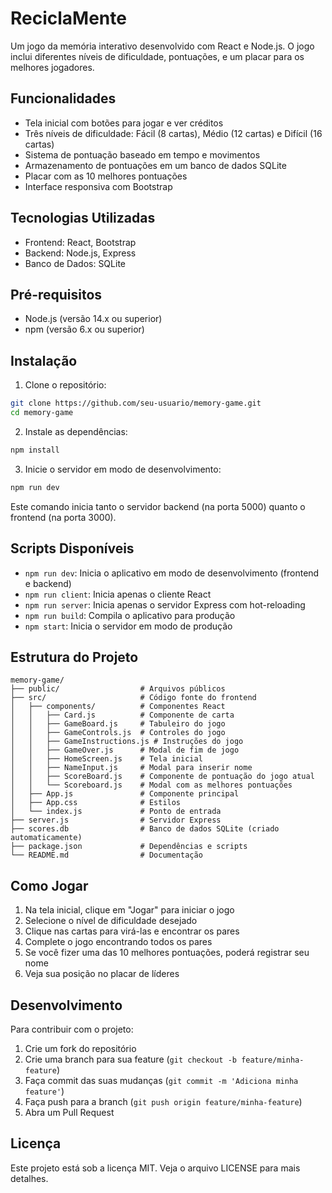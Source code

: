 # ReciclaMente

Um jogo da memória interativo desenvolvido com React e Node.js. O jogo inclui diferentes níveis de dificuldade, pontuações, e um placar para os melhores jogadores.

## Funcionalidades

- Tela inicial com botões para jogar e ver créditos
- Três níveis de dificuldade: Fácil (8 cartas), Médio (12 cartas) e Difícil (16 cartas)
- Sistema de pontuação baseado em tempo e movimentos
- Armazenamento de pontuações em um banco de dados SQLite
- Placar com as 10 melhores pontuações
- Interface responsiva com Bootstrap

## Tecnologias Utilizadas

- Frontend: React, Bootstrap
- Backend: Node.js, Express
- Banco de Dados: SQLite

## Pré-requisitos

- Node.js (versão 14.x ou superior)
- npm (versão 6.x ou superior)

## Instalação

1. Clone o repositório:

```bash
git clone https://github.com/seu-usuario/memory-game.git
cd memory-game
```

2. Instale as dependências:

```bash
npm install
```

3. Inicie o servidor em modo de desenvolvimento:

```bash
npm run dev
```

Este comando inicia tanto o servidor backend (na porta 5000) quanto o frontend (na porta 3000).

## Scripts Disponíveis

- `npm run dev`: Inicia o aplicativo em modo de desenvolvimento (frontend e backend)
- `npm run client`: Inicia apenas o cliente React
- `npm run server`: Inicia apenas o servidor Express com hot-reloading
- `npm run build`: Compila o aplicativo para produção
- `npm start`: Inicia o servidor em modo de produção

## Estrutura do Projeto

```
memory-game/
├── public/                  # Arquivos públicos
├── src/                     # Código fonte do frontend
│   ├── components/          # Componentes React
│   │   ├── Card.js          # Componente de carta
│   │   ├── GameBoard.js     # Tabuleiro do jogo
│   │   ├── GameControls.js  # Controles do jogo
│   │   ├── GameInstructions.js # Instruções do jogo
│   │   ├── GameOver.js      # Modal de fim de jogo
│   │   ├── HomeScreen.js    # Tela inicial
│   │   ├── NameInput.js     # Modal para inserir nome
│   │   ├── ScoreBoard.js    # Componente de pontuação do jogo atual
│   │   └── Scoreboard.js    # Modal com as melhores pontuações
│   ├── App.js               # Componente principal
│   ├── App.css              # Estilos
│   └── index.js             # Ponto de entrada
├── server.js                # Servidor Express
├── scores.db                # Banco de dados SQLite (criado automaticamente)
├── package.json             # Dependências e scripts
└── README.md                # Documentação
```

## Como Jogar

1. Na tela inicial, clique em "Jogar" para iniciar o jogo
2. Selecione o nível de dificuldade desejado
3. Clique nas cartas para virá-las e encontrar os pares
4. Complete o jogo encontrando todos os pares
5. Se você fizer uma das 10 melhores pontuações, poderá registrar seu nome
6. Veja sua posição no placar de líderes

## Desenvolvimento

Para contribuir com o projeto:

1. Crie um fork do repositório
2. Crie uma branch para sua feature (`git checkout -b feature/minha-feature`)
3. Faça commit das suas mudanças (`git commit -m 'Adiciona minha feature'`)
4. Faça push para a branch (`git push origin feature/minha-feature`)
5. Abra um Pull Request

## Licença

Este projeto está sob a licença MIT. Veja o arquivo LICENSE para mais detalhes.

